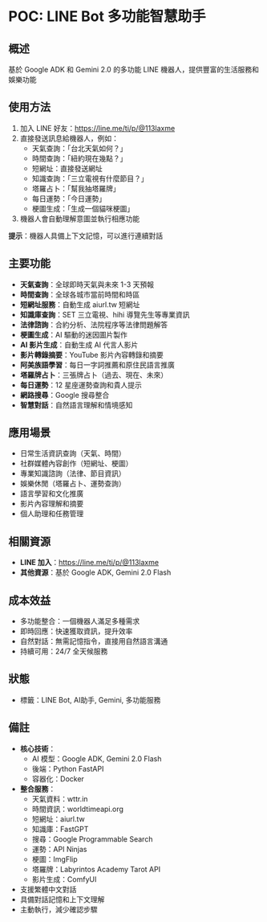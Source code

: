 # POC: LINE Bot 多功能智慧助手

## 概述
基於 Google ADK 和 Gemini 2.0 的多功能 LINE 機器人，提供豐富的生活服務和娛樂功能

## 使用方法
1. 加入 LINE 好友：https://line.me/ti/p/@113laxme
2. 直接發送訊息給機器人，例如：
   - 天氣查詢：「台北天氣如何？」
   - 時間查詢：「紐約現在幾點？」
   - 短網址：直接發送網址
   - 知識查詢：「三立電視有什麼節目？」
   - 塔羅占卜：「幫我抽塔羅牌」
   - 每日運勢：「今日運勢」
   - 梗圖生成：「生成一個貓咪梗圖」
3. 機器人會自動理解意圖並執行相應功能

**提示**：機器人具備上下文記憶，可以進行連續對話

## 主要功能
- **天氣查詢**：全球即時天氣與未來 1-3 天預報
- **時間查詢**：全球各城市當前時間和時區
- **短網址服務**：自動生成 aiurl.tw 短網址
- **知識庫查詢**：SET 三立電視、hihi 導覽先生等專業資訊
- **法律諮詢**：合約分析、法院程序等法律問題解答
- **梗圖生成**：AI 驅動的迷因圖片製作
- **AI 影片生成**：自動生成 AI 代言人影片
- **影片轉錄摘要**：YouTube 影片內容轉錄和摘要
- **阿美族語學習**：每日一字詞推薦和原住民語言推廣
- **塔羅牌占卜**：三張牌占卜（過去、現在、未來）
- **每日運勢**：12 星座運勢查詢和貴人提示
- **網路搜尋**：Google 搜尋整合
- **智慧對話**：自然語言理解和情境感知

## 應用場景
- 日常生活資訊查詢（天氣、時間）
- 社群媒體內容創作（短網址、梗圖）
- 專業知識諮詢（法律、節目資訊）
- 娛樂休閒（塔羅占卜、運勢查詢）
- 語言學習和文化推廣
- 影片內容理解和摘要
- 個人助理和任務管理

## 相關資源
- **LINE 加入**：https://line.me/ti/p/@113laxme
- **其他資源**：基於 Google ADK, Gemini 2.0 Flash

## 成本效益
- 多功能整合：一個機器人滿足多種需求
- 即時回應：快速獲取資訊，提升效率
- 自然對話：無需記憶指令，直接用自然語言溝通
- 持續可用：24/7 全天候服務

## 狀態
- 標籤：LINE Bot, AI助手, Gemini, 多功能服務

## 備註
- **核心技術**：
  - AI 模型：Google ADK, Gemini 2.0 Flash
  - 後端：Python FastAPI
  - 容器化：Docker
- **整合服務**：
  - 天氣資料：wttr.in
  - 時間資訊：worldtimeapi.org
  - 短網址：aiurl.tw
  - 知識庫：FastGPT
  - 搜尋：Google Programmable Search
  - 運勢：API Ninjas
  - 梗圖：ImgFlip
  - 塔羅牌：Labyrintos Academy Tarot API
  - 影片生成：ComfyUI
- 支援繁體中文對話
- 具備對話記憶和上下文理解
- 主動執行，減少確認步驟
